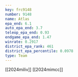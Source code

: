 ```yaml
---
key: frc9148
number: 9148
name: Atlas
epa_end: 6.1
auto_epa_end: 3.7
teleop_epa_end: 0.93
endgame_epa_end: 1.47
winrate: 0.2917
district_epa_rank: 461
district_epa_percentile: 0.0978
type: Team
---
```

[[2024miliv]]
[[2024mimcc]]
